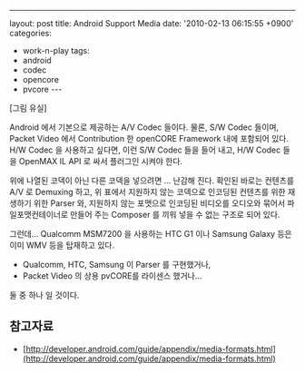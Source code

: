 ---
layout: post
title: Android Support Media
date: '2010-02-13 06:15:55 +0900'
categories:
- work-n-play
tags:
- android
- codec
- opencore
- pvcore
--- 

[그림 유실]

Android 에서 기본으로 제공하는 A/V Codec 들이다. 물론, S/W Codec 들이며, Packet Video 에서 Contribution 한 openCORE Framework 내에 포함되어 있다. H/W Codec 을 사용하고 싶다면, 이런 S/W Codec 들을 들어 내고, H/W Codec 들을 OpenMAX IL API 로 싸서 플러그인 시켜야 한다.

위에 나열된 코덱이 아닌 다른 코덱을 넣으려면 ... 난감해 진다. 확인된 바로는 컨텐츠를 A/V 로 Demuxing 하고, 위 표에서 지원하지 않는 코덱으로 인코딩된 컨텐츠를 위한 재생하기 위한 Parser 와, 지원하지 않는 포맷으로 인코딩된 비디오를 오디오와 묶어서 파일포맷컨테이너로 만들어 주는 Composer 를 끼워 넣을 수 없는 구조로 되어 있다.

그런데... Qualcomm MSM7200 을 사용하는 HTC G1 이나 Samsung Galaxy 등은 이미 WMV 등을 탑재하고 있다.

- Qualcomm, HTC, Samsung 이 Parser 를 구현했거나,
- Packet Video 의 상용 pvCORE를 라이센스 했거나...

둘 중 하나 일 것이다.

## 참고자료

- [http://developer.android.com/guide/appendix/media-formats.html](http://developer.android.com/guide/appendix/media-formats.html)
